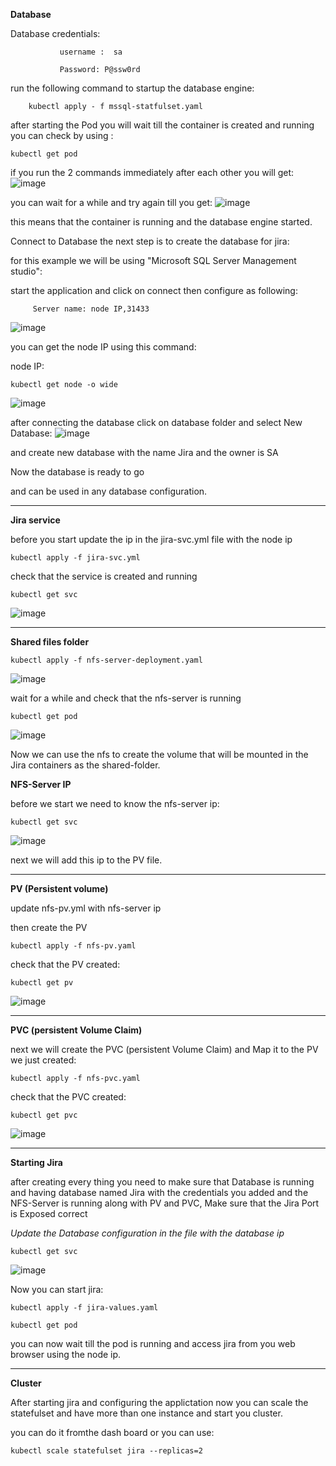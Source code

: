 **Database**

Database credentials: 
                              
               username :  sa

               Password: P@ssw0rd

run the following command to startup the database engine:
                    
        kubectl apply - f mssql-statfulset.yaml
        
after starting the Pod you will wait till the container is created and running you can check by using :

    kubectl get pod

if you run the 2 commands immediately after each other you will get:
![image](https://github.com/user-attachments/assets/36f478b3-c43b-40a7-8928-e88a9ca757ad)



you can wait for a while and try again till you get:
![image](https://github.com/user-attachments/assets/6871bb3a-838d-427f-b71b-82a8442ebe02)


this means that the container is running and the database engine started.

Connect to Database
the next  step is to create the database for jira:

  for this example we will be using "Microsoft SQL Server Management studio":
  
  start the application and click on connect then configure as following:

         Server name: node IP,31433

![image](https://github.com/user-attachments/assets/38e83e11-0583-4f96-bde4-9b86fe7e94ab)

you can get the node IP using this command:

node IP:

    kubectl get node -o wide
![image](https://github.com/user-attachments/assets/1c0f6e69-0dba-4943-ae79-739f8654d71d)

after connecting the database click on database folder and select New Database:
![image](https://github.com/user-attachments/assets/3feb3869-ccc8-4616-9ab8-12e89af1ae80)

and create new database with the name Jira and the owner is SA

Now the database is ready to go 

and can be used in any database configuration.

----------------------------------------------------------------------------------------------------------------------------------------------------------

**Jira service**

before you start update the ip in the jira-svc.yml file with the node ip

    kubectl apply -f jira-svc.yml
    
check that the service is created and running

    kubectl get svc

![image](https://github.com/user-attachments/assets/f00ee2c6-2588-44b3-82f9-d562054d00c1)

----------------------------------------------------------------------------------------------------------------------------------------------------------

**Shared files folder**

    kubectl apply -f nfs-server-deployment.yaml


![image](https://github.com/user-attachments/assets/6b1b393b-87ed-484d-9ef5-9b49e3363b3a)

wait for a while and check that the nfs-server  is running

    kubectl get pod

![image](https://github.com/user-attachments/assets/ce164b1f-f76d-4ade-993a-7a1b729c9f9c)

Now we can use the nfs to create the volume that will be mounted in the Jira containers as the shared-folder.

**NFS-Server IP**

before we start we need to know the nfs-server ip:

    kubectl get svc

![image](https://github.com/user-attachments/assets/e4b2b536-fc55-4b5f-92a1-537b58a30cfc)


next we will add this ip to the PV file.

----------------------------------------------------------------------------------------------------------------------------------------------------------

**PV (Persistent volume)**

update nfs-pv.yml with nfs-server ip

then create the PV 

    kubectl apply -f nfs-pv.yaml

check that the PV created:

    kubectl get pv

![image](https://github.com/user-attachments/assets/faac00ea-f16d-4ba4-acc2-cc8ab1cc5959)

----------------------------------------------------------------------------------------------------------------------------------------------------------

**PVC (persistent Volume Claim)**

next we will create the PVC (persistent Volume Claim) and Map it to the PV we just created:

    kubectl apply -f nfs-pvc.yaml

check that the PVC created:

    kubectl get pvc

![image](https://github.com/user-attachments/assets/0e86c785-081d-4ba5-9d62-e9a4387d0afe)

----------------------------------------------------------------------------------------------------------------------------------------------------------

**Starting Jira**

after creating every thing you need to make sure that Database is running and having database named Jira with the credentials you added and the NFS-Server is running along with PV and PVC, Make sure that the Jira Port is Exposed correct

*Update the Database configuration in the file with the database ip*
    
    kubectl get svc

![image](https://github.com/user-attachments/assets/ed59fbbe-46ce-4e15-be3c-097d084779b6)


Now you can start jira:
    
    kubectl apply -f jira-values.yaml

    kubectl get pod

you can now wait till the pod is running and access jira from you web browser using the node ip.

----------------------------------------------------------------------------------------------------------------------------------------------------------

**Cluster**

After starting jira and configuring the applictation now you can scale the statefulset and have more than one instance and start you cluster.

you can do it fromthe dash board or you can use:
    
    kubectl scale statefulset jira --replicas=2
